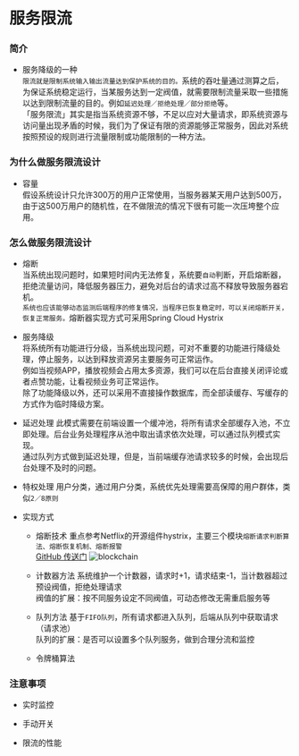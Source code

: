 # 服务限流 #
### 简介 ###
- 服务降级的一种<br/>
```限流就是限制系统输入输出流量达到保护系统的目的。```系统的吞吐量通过测算之后，为保证系统稳定运行，当某服务达到一定阀值，就需要限制流量采取一些措施以达到限制流量的目的。例如```延迟处理／拒绝处理／部分拒绝```等。<br/>
「服务限流」其实是指当系统资源不够，不足以应对大量请求，即系统资源与访问量出现矛盾的时候，我们为了保证有限的资源能够正常服务，因此对系统按照预设的规则进行流量限制或功能限制的一种方法。

### 为什么做服务限流设计 ###
- 容量<br/>
假设系统设计只允许300万的用户正常使用，当服务器某天用户达到500万，由于这500万用户的随机性，在不做限流的情况下很有可能一次压垮整个应用。

### 怎么做服务限流设计 ###
- 熔断<br/>
当系统出现问题时，如果短时间内无法修复，系统要```自动```判断，开启熔断器，拒绝流量访问，降低服务器压力，避免对后台的请求过高不释放导致服务器宕机。<br/>
```系统也应该能够动态监测后端程序的修复情况，当程序已恢复稳定时，可以关闭熔断开关，恢复正常服务。```熔断器实现方式可采用Spring Cloud Hystrix

- 服务降级<br/>
将系统所有功能进行分级，当系统出现问题，可对不重要的功能进行降级处理，停止服务，以达到释放资源另主要服务可正常运作。<br/>
例如当视频APP，播放视频会占用太多资源，我们可以在后台直接关闭评论或者点赞功能，让看视频业务可正常运作。<br/>
除了功能降级以外，还可以采用不直接操作数据库，而全部读缓存、写缓存的方式作为临时降级方案。

- 延迟处理
此模式需要在前端设置一个缓冲池，将所有请求全部缓存入池，不立即处理。后台业务处理程序从池中取出请求依次处理，可以通过队列模式实现。<br/>
通过队列方式做到延迟处理，但是，当前端缓存池请求较多的时候，会出现后台处理不及时的问题。

- 特权处理
用户分类，通过用户分类，系统优先处理需要高保障的用户群体，类似```2／8原则```

- 实现方式
  + 熔断技术
  重点参考Netflix的开源组件hystrix，主要三个模块```熔断请求判断算法、熔断恢复机制、熔断报警```<br/>
  [GitHub 传送门](https://github.com/Netflix/hystrix)
  ![blockchain](https://camo.githubusercontent.com/e871b5d002a9699e7a2d9fa0178af5c72f0743e0/68747470733a2f2f6e6574666c69782e6769746875622e636f6d2f487973747269782f696d616765732f687973747269782d6c6f676f2d7461676c696e652d3835302e706e67 "Hystrix")
  + 计数器方法
  系统维护一个计数器，请求时+1，请求结束-1，当计数器超过预设阀值，拒绝处理请求<br/>
  阀值的扩展：按不同服务设定不同阀值，可动态修改无需重启服务等

  + 队列方法
  基于```FIFO队列```，所有请求都进入队列，后端从队列中获取请求（请求池）<br/>
  队列的扩展：是否可以设置多个队列服务，做到合理分流和监控

  + 令牌桶算法
### 注意事项 ###
- 实时监控

- 手动开关

- 限流的性能